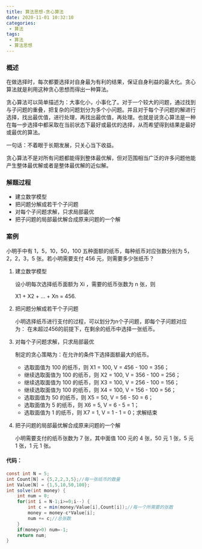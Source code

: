 ```yaml
---
title: 算法思想-贪心算法
date: 2020-11-01 10:32:10
categories: 
 - 算法
tags:
 - 算法
 - 算法思想
---
```

### 概述

在做选择时，每次都要选择对自身最为有利的结果，保证自身利益的最大化。贪心算法就是利用这种贪心思想而得出一种算法。

贪心算法可以简单描述为：大事化小，小事化了。对于一个较大的问题，通过找到与子问题的重叠，把复杂的问题划分为多个小问题。并且对于每个子问题的解进行选择，找出最优值，进行处理，再找出最优值，再处理。也就是说贪心算法是一种在每一步选择中都采取在当前状态下最好或最优的选择，从而希望得到结果是最好或最优的算法。

一句话：不着眼于长期发展，只关心当下收益。

贪心算法不是对所有问题都能得到整体最优解，但对范围相当广泛的许多问题他能产生整体最优解或者是整体最优解的近似解。

### 解题过程

* 建立数学模型
* 把问题分解成若干个子问题
* 对每个子问题求解，只求局部最优
* 把子问题的局部最优解合成原来问题的一个解

### 案例

小明手中有 1，5，10，50，100 五种面额的纸币，每种纸币对应张数分别为 5，2，2，3，5 张。若小明需要支付 456 元，则需要多少张纸币？

1. 建立数学模型

   设小明每次选择纸币面额为 Xi ，需要的纸币张数为 n 张，则

   X1 + X2 + … + Xn = 456.

2. 把问题分解成若干个子问题

   小明选择纸币进行支付的过程，可以划分为n个子问题，即每个子问题对应为：
   在未超过456的前提下，在剩余的纸币中选择一张纸币。

3. 对每个子问题求解，只求局部最优

   制定的贪心策略为：在允许的条件下选择面额最大的纸币。

   - 选取面值为 100 的纸币，则 X1 = 100, V = 456 - 100 = 356；
   - 继续选取面值为 100 的纸币，则 X2 = 100, V = 356 - 100 = 256；
   - 继续选取面值为 100 的纸币，则 X3 = 100, V = 256 - 100 = 156；
   - 继续选取面值为 100 的纸币，则 X4 = 100, V = 156 - 100 = 56；
   - 选取面值为 50 的纸币，则 X5 = 50, V = 56 - 50 = 6；
   - 选取面值为 5 的纸币，则 X6 = 5, V = 6 - 5 = 1；
   - 选取面值为 1 的纸币，则 X7 = 1, V = 1 - 1 = 0；求解结束

4. 把子问题的局部最优解合成原来问题的一个解

   小明需要支付的纸币张数为 7 张，其中面值 100 元的 4 张，50 元 1 张，5 元 1 张，1 元 1 张。

#### 代码：

```java
const int N = 5; 
int Count[N] = {5,2,2,3,5};//每一张纸币的数量 
int Value[N] = {1,5,10,50,100};
int solve(int money) {
    int num = 0;
    for(int i = N-1;i>=0;i--) {
        int c = min(money/Value[i],Count[i]);//每一个所需要的张数 
        money = money-c*Value[i];
        num += c;//总张数 
    }
    if(money>0) num=-1;
    return num;
}
```





  



